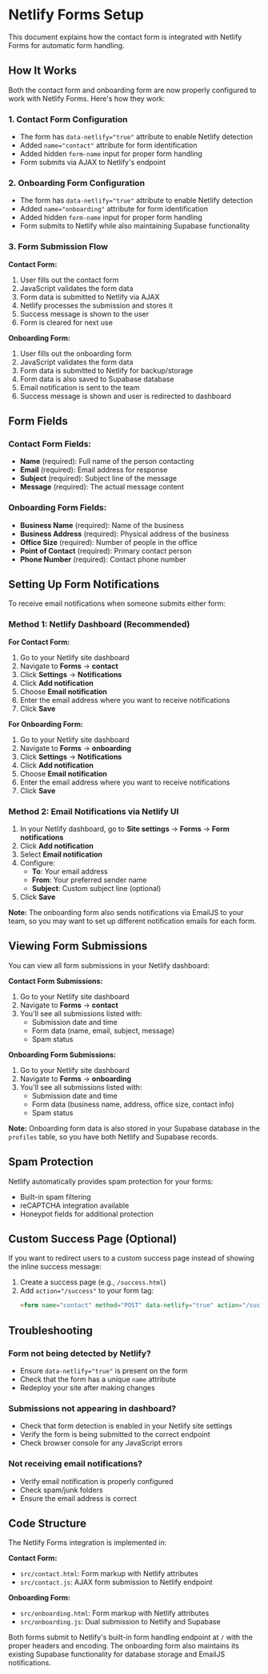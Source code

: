 # Netlify Forms Setup

This document explains how the contact form is integrated with Netlify Forms for automatic form handling.

## How It Works

Both the contact form and onboarding form are now properly configured to work with Netlify Forms. Here's how they work:

### 1. Contact Form Configuration
- The form has `data-netlify="true"` attribute to enable Netlify detection
- Added `name="contact"` attribute for form identification
- Added hidden `form-name` input for proper form handling
- Form submits via AJAX to Netlify's endpoint

### 2. Onboarding Form Configuration
- The form has `data-netlify="true"` attribute to enable Netlify detection
- Added `name="onboarding"` attribute for form identification
- Added hidden `form-name` input for proper form handling
- Form submits to Netlify while also maintaining Supabase functionality

### 3. Form Submission Flow

**Contact Form:**
1. User fills out the contact form
2. JavaScript validates the form data
3. Form data is submitted to Netlify via AJAX
4. Netlify processes the submission and stores it
5. Success message is shown to the user
6. Form is cleared for next use

**Onboarding Form:**
1. User fills out the onboarding form
2. JavaScript validates the form data
3. Form data is submitted to Netlify for backup/storage
4. Form data is also saved to Supabase database
5. Email notification is sent to the team
6. Success message is shown and user is redirected to dashboard

## Form Fields

### Contact Form Fields:
- **Name** (required): Full name of the person contacting
- **Email** (required): Email address for response
- **Subject** (required): Subject line of the message
- **Message** (required): The actual message content

### Onboarding Form Fields:
- **Business Name** (required): Name of the business
- **Business Address** (required): Physical address of the business
- **Office Size** (required): Number of people in the office
- **Point of Contact** (required): Primary contact person
- **Phone Number** (required): Contact phone number

## Setting Up Form Notifications

To receive email notifications when someone submits either form:

### Method 1: Netlify Dashboard (Recommended)

**For Contact Form:**
1. Go to your Netlify site dashboard
2. Navigate to **Forms** → **contact**
3. Click **Settings** → **Notifications**
4. Click **Add notification**
5. Choose **Email notification**
6. Enter the email address where you want to receive notifications
7. Click **Save**

**For Onboarding Form:**
1. Go to your Netlify site dashboard
2. Navigate to **Forms** → **onboarding**
3. Click **Settings** → **Notifications**
4. Click **Add notification**
5. Choose **Email notification**
6. Enter the email address where you want to receive notifications
7. Click **Save**

### Method 2: Email Notifications via Netlify UI

1. In your Netlify dashboard, go to **Site settings** → **Forms** → **Form notifications**
2. Click **Add notification**
3. Select **Email notification**
4. Configure:
   - **To**: Your email address
   - **From**: Your preferred sender name
   - **Subject**: Custom subject line (optional)
5. Click **Save**

**Note:** The onboarding form also sends notifications via EmailJS to your team, so you may want to set up different notification emails for each form.

## Viewing Form Submissions

You can view all form submissions in your Netlify dashboard:

**Contact Form Submissions:**
1. Go to your Netlify site dashboard
2. Navigate to **Forms** → **contact**
3. You'll see all submissions listed with:
   - Submission date and time
   - Form data (name, email, subject, message)
   - Spam status

**Onboarding Form Submissions:**
1. Go to your Netlify site dashboard
2. Navigate to **Forms** → **onboarding**
3. You'll see all submissions listed with:
   - Submission date and time
   - Form data (business name, address, office size, contact info)
   - Spam status

**Note:** Onboarding form data is also stored in your Supabase database in the `profiles` table, so you have both Netlify and Supabase records.

## Spam Protection

Netlify automatically provides spam protection for your forms:
- Built-in spam filtering
- reCAPTCHA integration available
- Honeypot fields for additional protection

## Custom Success Page (Optional)

If you want to redirect users to a custom success page instead of showing the inline success message:

1. Create a success page (e.g., `/success.html`)
2. Add `action="/success"` to your form tag:
   ```html
   <form name="contact" method="POST" data-netlify="true" action="/success">
   ```

## Troubleshooting

### Form not being detected by Netlify?
- Ensure `data-netlify="true"` is present on the form
- Check that the form has a unique `name` attribute
- Redeploy your site after making changes

### Submissions not appearing in dashboard?
- Check that form detection is enabled in your Netlify site settings
- Verify the form is being submitted to the correct endpoint
- Check browser console for any JavaScript errors

### Not receiving email notifications?
- Verify email notification is properly configured
- Check spam/junk folders
- Ensure the email address is correct

## Code Structure

The Netlify Forms integration is implemented in:

**Contact Form:**
- `src/contact.html`: Form markup with Netlify attributes
- `src/contact.js`: AJAX form submission to Netlify endpoint

**Onboarding Form:**
- `src/onboarding.html`: Form markup with Netlify attributes
- `src/onboarding.js`: Dual submission to Netlify and Supabase

Both forms submit to Netlify's built-in form handling endpoint at `/` with the proper headers and encoding. The onboarding form also maintains its existing Supabase functionality for database storage and EmailJS notifications. 